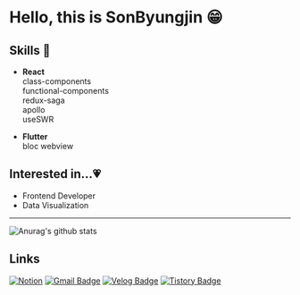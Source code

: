 # Hello, this is SonByungjin 😁
## Skills 📝
- **React**<br/>
  class-components<br/>
  functional-components<br/>
  redux-saga<br/>
  apollo<br/>
  useSWR

- **Flutter**<br/>
  bloc
  webview

## Interested in...💗
- Frontend Developer
- Data Visualization

___
![Anurag's github stats](https://github-readme-stats.vercel.app/api?username=SonByungjin&show_icons=true&theme=cobalt)
## Links
[![Notion](https://img.shields.io/badge/Notion-%23000000.svg?style=for-the-badge&logo=notion&logoColor=white)](https://spurious-frown-413.notion.site/Byungjin-Son-bd5dc47134724fc09c058bfa68117c76)
[![Gmail Badge](https://img.shields.io/badge/Gmail-d14836?style=flat-square&logo=Gmail&logoColor=white&link=mailto:sgyos000@gmail.com)](mailto:sgyos000@gmail.com)
[![Velog Badge](http://img.shields.io/badge/-Velog-green?style=flat-square&link=https://velog.io/@sgyos000)](https://velog.io/@sgyos000)
[![Tistory Badge](http://img.shields.io/badge/-Tistory-purple?style=flat-square&link=https://castie.tistory.com/)](https://castie.tistory.com/)

